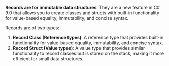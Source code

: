 
**Records are for immutable data structures**. They are a new feature in C# 9.0 that allows you to create classes and structs with built-in functionality for value-based equality, immutability, and concise syntax.

Records are of two types:
1. **Record Class (Reference types)**: A reference type that provides built-in functionality for value-based equality, immutability, and concise syntax.
2. **Record Struct (Value types)**: A value type that provides similar functionality to record classes but is stored on the stack, making it more efficient for small data structures.

